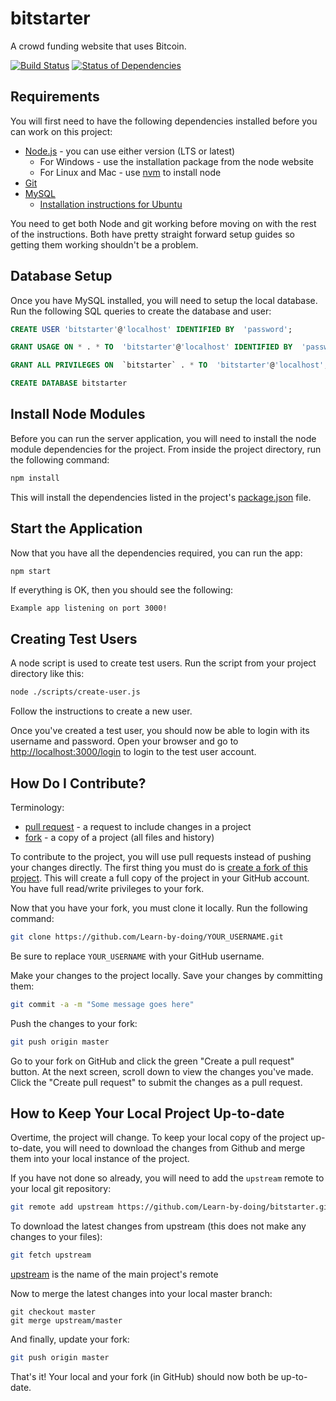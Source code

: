 # bitstarter

A crowd funding website that uses Bitcoin.

[![Build Status](https://travis-ci.org/Learn-by-doing/bitstarter.svg?branch=master)](https://travis-ci.org/Learn-by-doing/bitstarter) [![Status of Dependencies](https://david-dm.org/Learn-by-doing/bitstarter.svg)](https://david-dm.org/Learn-by-doing/bitstarter)


## Requirements

You will first need to have the following dependencies installed before you can work on this project:
* [Node.js](https://nodejs.org/en/) - you can use either version (LTS or latest)
  * For Windows - use the installation package from the node website
  * For Linux and Mac - use [nvm](https://github.com/creationix/nvm) to install node
* [Git](https://git-scm.com/downloads)
* [MySQL](http://www.mysql.com/)
  * [Installation instructions for Ubuntu](https://help.ubuntu.com/lts/serverguide/mysql.html)

You need to get both Node and git working before moving on with the rest of the instructions. Both have pretty straight forward setup guides so getting them working shouldn't be a problem.


## Database Setup

Once you have MySQL installed, you will need to setup the local database. Run the following SQL queries to create the database and user:
```sql
CREATE USER 'bitstarter'@'localhost' IDENTIFIED BY  'password';

GRANT USAGE ON * . * TO  'bitstarter'@'localhost' IDENTIFIED BY  'password' WITH MAX_QUERIES_PER_HOUR 0 MAX_CONNECTIONS_PER_HOUR 0 MAX_UPDATES_PER_HOUR 0 MAX_USER_CONNECTIONS 0 ;

GRANT ALL PRIVILEGES ON  `bitstarter` . * TO  'bitstarter'@'localhost';

CREATE DATABASE bitstarter
```


## Install Node Modules

Before you can run the server application, you will need to install the node module dependencies for the project. From inside the project directory, run the following command:
```bash
npm install
```
This will install the dependencies listed in the project's [package.json]() file.


## Start the Application

Now that you have all the dependencies required, you can run the app:
```bash
npm start
```
If everything is OK, then you should see the following:
```
Example app listening on port 3000!
```


## Creating Test Users

A node script is used to create test users. Run the script from your project directory like this:
```bash
node ./scripts/create-user.js
```
Follow the instructions to create a new user.

Once you've created a test user, you should now be able to login with its username and password. Open your browser and go to [http://localhost:3000/login](http://localhost:3000/login) to login to the test user account.


## How Do I Contribute?

Terminology:
* [pull request](https://help.github.com/articles/about-pull-requests/) - a request to include changes in a project
* [fork](https://help.github.com/articles/fork-a-repo/) - a copy of a project (all files and history)

To contribute to the project, you will use pull requests instead of pushing your changes directly. The first thing you must do is [create a fork of this project](https://github.com/Learn-by-doing/bitstarter/fork). This will create a full copy of the project in your GitHub account. You have full read/write privileges to your fork.

Now that you have your fork, you must clone it locally. Run the following command:
```bash
git clone https://github.com/Learn-by-doing/YOUR_USERNAME.git
```
Be sure to replace `YOUR_USERNAME` with your GitHub username.

Make your changes to the project locally. Save your changes by committing them:
```bash
git commit -a -m "Some message goes here"
```

Push the changes to your fork:
```bash
git push origin master
```

Go to your fork on GitHub and click the green "Create a pull request" button. At the next screen, scroll down to view the changes you've made. Click the "Create pull request" to submit the changes as a pull request.


## How to Keep Your Local Project Up-to-date

Overtime, the project will change. To keep your local copy of the project up-to-date, you will need to download the changes from Github and merge them into your local instance of the project.

If you have not done so already, you will need to add the `upstream` remote to your local git repository:
```bash
git remote add upstream https://github.com/Learn-by-doing/bitstarter.git
```

To download the latest changes from upstream (this does not make any changes to your files):
```bash
git fetch upstream
```
[upstream](https://github.com/Learn-by-doing/bitstarter) is the name of the main project's remote

Now to merge the latest changes into your local master branch:
```bah
git checkout master
git merge upstream/master
```

And finally, update your fork:
```bash
git push origin master
```

That's it! Your local and your fork (in GitHub) should now both be up-to-date.
